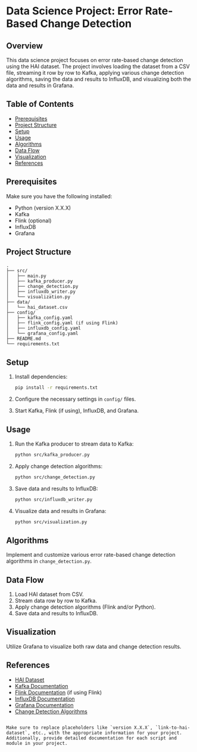# Data Science Project: Error Rate-Based Change Detection

## Overview

This data science project focuses on error rate-based change detection using the HAI dataset. The project involves loading the dataset from a CSV file, streaming it row by row to Kafka, applying various change detection algorithms, saving the data and results to InfluxDB, and visualizing both the data and results in Grafana.

## Table of Contents

- [Prerequisites](#prerequisites)
- [Project Structure](#project-structure)
- [Setup](#setup)
- [Usage](#usage)
- [Algorithms](#algorithms)
- [Data Flow](#data-flow)
- [Visualization](#visualization)
- [References](#references)

## Prerequisites

Make sure you have the following installed:

- Python (version X.X.X)
- Kafka
- Flink (optional)
- InfluxDB
- Grafana

## Project Structure

```plaintext
.
├── src/
│   ├── main.py
│   ├── kafka_producer.py
│   ├── change_detection.py
│   ├── influxdb_writer.py
│   └── visualization.py
├── data/
│   └── hai_dataset.csv
├── config/
│   ├── kafka_config.yaml
│   ├── flink_config.yaml (if using Flink)
│   ├── influxdb_config.yaml
│   └── grafana_config.yaml
├── README.md
└── requirements.txt
```

## Setup

1. Install dependencies:

   ```bash
   pip install -r requirements.txt
   ```

2. Configure the necessary settings in `config/` files.

3. Start Kafka, Flink (if using), InfluxDB, and Grafana.

## Usage

1. Run the Kafka producer to stream data to Kafka:

   ```bash
   python src/kafka_producer.py
   ```

2. Apply change detection algorithms:

   ```bash
   python src/change_detection.py
   ```

3. Save data and results to InfluxDB:

   ```bash
   python src/influxdb_writer.py
   ```

4. Visualize data and results in Grafana:

   ```bash
   python src/visualization.py
   ```

## Algorithms

Implement and customize various error rate-based change detection algorithms in `change_detection.py`.

## Data Flow

1. Load HAI dataset from CSV.
2. Stream data row by row to Kafka.
3. Apply change detection algorithms (Flink and/or Python).
4. Save data and results to InfluxDB.

## Visualization

Utilize Grafana to visualize both raw data and change detection results.

## References

- [HAI Dataset](link-to-hai-dataset)
- [Kafka Documentation](link-to-kafka-doc)
- [Flink Documentation](link-to-flink-doc) (if using Flink)
- [InfluxDB Documentation](link-to-influxdb-doc)
- [Grafana Documentation](link-to-grafana-doc)
- [Change Detection Algorithms](link-to-change-detection-algorithms)
```

Make sure to replace placeholders like `version X.X.X`, `link-to-hai-dataset`, etc., with the appropriate information for your project. Additionally, provide detailed documentation for each script and module in your project.